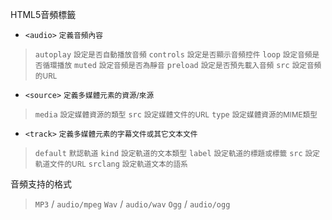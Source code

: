 HTML5音頻標籤
- `<audio>` <small>定義音頻內容</small>

>`autoplay` <small>設定是否自動播放音頻</small>
>`controls` <small>設定是否顯示音頻控件</small>
>`loop` <small>設定音頻是否循環播放</small>
>`muted` <small>設定音頻是否為靜音</small>
>`preload` <small>設定是否預先載入音頻</small>
>`src` <small>設定音頻的URL</small>
- `<source>` <small>定義多媒體元素的資源/來源</small>

>`media` <small>設定媒體資源的類型</small>
>`src` <small>設定媒體文件的URL</small>
>`type` <small>設定媒體資源的MIME類型</small>
- `<track>` <small>定義多媒體元素的字幕文件或其它文本文件</small>

>`default` <small>默認軌道</small>
>`kind` <small>設定軌道的文本類型</small>
>`label` <small>設定軌道的標題或標籤</small>
>`src` <small>設定軌道文件的URL</small>
>`srclang` <small>設定軌道文本的語系</small>

音頻支持的格式

>`MP3` / `audio/mpeg`
>`Wav` / `audio/wav`
>`Ogg` / `audio/ogg`